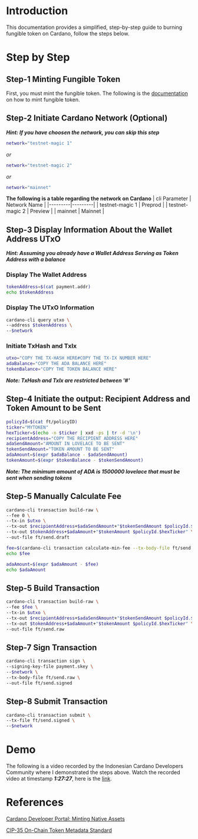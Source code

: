 # Introduction

This documentation provides a simplified, step-by-step guide to burning fungible token on Cardano, follow the steps below.

# Step by Step

## Step-1 Minting Fungible Token

First, you must mint the fungible token. The following is the [documentation]() on how to mint fungible token.

## Step-2 Initiate Cardano Network (Optional)

**_Hint: If you have choosen the network, you can skip this step_**

```bash
network="testnet-magic 1"
```

_or_

```bash
network="testnet-magic 2"
```

_or_

```bash
network="mainnet"
```

**The following is a table regarding the network on Cardano**
| cli Parameter | Network Name |
|---------|---------|
| testnet-magic 1 | Preprod |
| testnet-magic 2 | Preview |
| mainnet | Mainnet |

## Step-3 Display Information About the Wallet Address UTxO

**_Hint: Assuming you already have a Wallet Address Serving as Token Address with a balance_**

### Display The Wallet Address

```bash
tokenAddress=$(cat payment.addr)
echo $tokenAddress
```

### Display The UTxO Information

```bash
cardano-cli query utxo \
--address $tokenAddress \
--$network
```

### Initiate TxHash and TxIx

```bash
utxo="COPY THE TX-HASH HERE#COPY THE TX-IX NUMBER HERE"
adaBalance="COPY THE ADA BALANCE HERE"
tokenBalance="COPY THE TOKEN BALANCE HERE"
```

**_Note: TxHash and TxIx are restricted between '#'_**

## Step-4 Initiate the output: Recipient Address and Token Amount to be Sent

```bash
policyId=$(cat ft/policyID)
ticker="MYTOKEN"
hexTicker=$(echo -n $ticker | xxd -ps | tr -d '\n')
recipientAddress="COPY THE RECIPIENT ADDRESS HERE"
adaSendAmount="AMOUNT IN LOVELACE TO BE SENT"
tokenSendAmount="TOKEN AMOUNT TO BE SENT"
adaAmount=$(expr $adaBalance - $adaSendAmount)
tokenAmount=$(expr $tokenBalance - $tokenSendAmount)
```

**_Note: The minimum amount of ADA is 1500000 lovelace that must be sent when sending tokens_**

## Step-5 Manually Calculate Fee

```bash
cardano-cli transaction build-raw \
--fee 0 \
--tx-in $utxo \
--tx-out $recipientAddress+$adaSendAmount+"$tokenSendAmount $policyId.$hexTicker" \
--tx-out $tokenAddress+$adaAmount+"$tokenAmount $policyId.$hexTicker" \
--out-file ft/send.draft

fee=$(cardano-cli transaction calculate-min-fee --tx-body-file ft/send.draft --tx-in-count 1 --tx-out-count 2 --witness-count 1 --$network --protocol-params-file ft/protocol.json | cut -d " " -f1)
echo $fee

adaAmount=$(expr $adaAmount - $fee)
echo $adaAmount
```

## Step-5 Build Transaction

```bash
cardano-cli transaction build-raw \
--fee $fee \
--tx-in $utxo \
--tx-out $recipientAddress+$adaSendAmount+"$tokenSendAmount $policyId.$hexTicker" \
--tx-out $tokenAddress+$adaAmount+"$tokenAmount $policyId.$hexTicker" \
--out-file ft/send.raw
```

## Step-7 Sign Transaction

```bash
cardano-cli transaction sign \
--signing-key-file payment.skey \
--$network \
--tx-body-file ft/send.raw \
--out-file ft/send.signed
```

## Step-8 Submit Transaction

```bash
cardano-cli transaction submit \
--tx-file ft/send.signed \
--$network
```

# Demo

The following is a video recorded by the Indonesian Cardano Developers Community where I demonstrated the steps above. Watch the recorded video at timestamp **_1:27:27_**, here is the [link](https://youtu.be/03hXLZ_07N0?list=PLUj8499OocHiL8gXPv8wMlLW-zIcyYdrQ).

# References

[Cardano Developer Portal: Minting Native Assets](https://developers.cardano.org/docs/native-tokens/minting)

[CIP-35 On-Chain Token Metadata Standard](https://github.com/cardano-foundation/CIPs/blob/1d9fbd0e29f07b931bf1524c7aed6635d478cd75/CIP-0035/CIP-0035.md)
